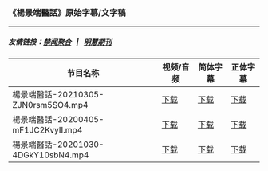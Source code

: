 ### 《楊景端醫話》原始字幕/文字稿
---
##### 友情链接：[禁闻聚合](https://github.com/gfw-breaker/banned-news) &nbsp;&nbsp;|&nbsp;&nbsp; [明慧期刊](https://github.com/gfw-breaker/mh-qikan) 
| 节目名称 | 视频/音频 | 简体字幕 | 正体字幕 |
|---|---|---|---|
| 楊景端醫話-20210305-ZJN0rsm5SO4.mp4 | [下载](https://y2mate.com/zh-cn/search/ZJN0rsm5SO4) | [下载](../channels/yang/_ZJN0rsm5SO4.srt?raw=true) | [下载](../channels/yang/_ZJN0rsm5SO4.tw.srt?raw=true) | 
| 楊景端醫話-20200405-mF1JC2KvyII.mp4 | [下载](https://y2mate.com/zh-cn/search/mF1JC2KvyII) | [下载](../channels/yang/_mF1JC2KvyII.srt?raw=true) | [下载](../channels/yang/_mF1JC2KvyII.tw.srt?raw=true) | 
| 楊景端醫話-20201030-4DGkY10sbN4.mp4 | [下载](https://y2mate.com/zh-cn/search/4DGkY10sbN4) | [下载](../channels/yang/_4DGkY10sbN4.srt?raw=true) | [下载](../channels/yang/_4DGkY10sbN4.tw.srt?raw=true) | 
